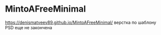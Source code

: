 # MintoAFreeMinimal
https://denismatveev89.github.io/MintoAFreeMinimal/
верстка по шаблону PSD 
еще не закончена
